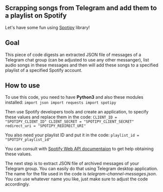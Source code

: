 ## Scrapping songs from Telegram and add them to a playlist on Spotify
Let's have some fun using [Spotipy](https://spotipy.readthedocs.io/en/2.22.1/) library!

## Goal
This piece of code digests an extracted JSON file of messages of a Telegram chat group (can be adjusted to use any other messanger), list audio songs in these messages and then will add these songs to a specified playlist of a specified Spotify account.

## How to use
To use this code, you need to have **Python3** and also these modules installed:
`
import json
import requests
import spotipy
`

Then use Spotify developers tools and create an application, to specify these values and replace them in the code:
`
CLIENT_ID = "SPOTIPY_CLIENT_ID"
CLIENT_SECRET = "SPOTIPY_CLIENT_SECRET"
redirect_uri = "SPOTIPY_REDIRECT_URI"
`

You also need your playlist ID and put it in the code:
`
playlist_id = "SPOTIFY_playlist_id"
`

You can consult with [Spotify Web API documentaion](https://developer.spotify.com/documentation/web-api) to get help obtaining these values.

The next step is to extract JSON file of archived messages of your Telegram group. You can easily do that using Telegram desktop application. The name for the file used in the code is *telegram-channel-messages.json*. You can use whatever name you like, just make sure to adjust the code accordingly. 

